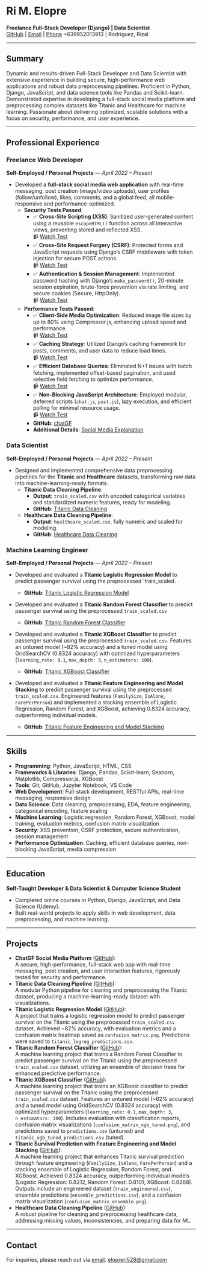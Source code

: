 # Ri M. Elopre  
**Freelance Full-Stack Developer (Django) | Data Scientist**  
[GitHub](https://github.com/r-elopre) | [Email](mailto:elopreri528@gmail.com) | [Phone](tel:+639952013913) +639952013913 |
Rodriguez, Rizal  

---

## Summary  
Dynamic and results-driven Full-Stack Developer and Data Scientist with extensive experience in building secure, high-performance web applications and robust data preprocessing pipelines. Proficient in Python, Django, JavaScript, and data science tools like Pandas and Scikit-learn. Demonstrated expertise in developing a full-stack social media platform and preprocessing complex datasets like Titanic and Healthcare for machine learning. Passionate about delivering optimized, scalable solutions with a focus on security, performance, and user experience.

---

## Professional Experience  

### Freelance Web Developer  
**Self-Employed / Personal Projects** — *April 2022 – Present*  
- Developed a **full-stack social media web application** with real-time messaging, post creation (image/video uploads), user profiles (follow/unfollow), likes, comments, and a global feed, all mobile-responsive and performance-optimized.  
  - **Security Tests Passed**:  
    - ✅ **Cross-Site Scripting (XSS)**: Sanitized user-generated content using a reusable `escapeHTML()` function across all interactive views, preventing stored and reflected XSS.  
      📹 [Watch Test](https://youtu.be/jEscr0JXbuc?si=y0sEYaLsQSvYr-9K)  
    - ✅ **Cross-Site Request Forgery (CSRF)**: Protected forms and JavaScript requests using Django’s CSRF middleware with token injection for secure POST actions.  
      📹 [Watch Test](https://youtu.be/Jh_YLm9DIZs?si=b5Wsg9fTRG4e-ulo)  
    - ✅ **Authentication & Session Management**: Implemented password hashing with Django’s `make_password()`, 20-minute session expiration, brute-force prevention via rate limiting, and secure cookies (Secure, HttpOnly).  
      📹 [Watch Test](https://youtu.be/GBs8rEWTVQ8?si=w12NQJJ4kikWT2CO)  
  - **Performance Tests Passed**:  
    - ✅ **Client-Side Media Optimization**: Reduced image file sizes by up to 80% using Compressor.js, enhancing upload speed and performance.  
      📹 [Watch Test](https://youtu.be/i76l_xrsrJQ?si=hcjQ9Au6A0vni_CT)  
    - ✅ **Caching Strategy**: Utilized Django’s caching framework for posts, comments, and user data to reduce load times.  
      📹 [Watch Test](https://youtu.be/DV2VaTyp-XY?si=Yh0rFk50WXSFENsR)  
    - ✅ **Efficient Database Queries**: Eliminated N+1 issues with batch fetching, implemented offset-based pagination, and used selective field fetching to optimize performance.  
      📹 [Watch Test](https://youtu.be/-luhtWYskP8?si=HOieIin6wZVyuEQ4)  
    - ✅ **Non-Blocking JavaScript Architecture**: Employed modular, deferred scripts (`chat.js`, `post.js`), lazy execution, and efficient polling for minimal resource usage.  
      📹 [Watch Test](https://youtu.be/ZsFa0-ix1vs?si=C-a4Z2dvTMSu3Av-)  
    - **GitHub**: [chatGF](https://github.com/r-elopre/chatGF)  
    - **Additional Details**: [Social Media Explanation](https://docs.google.com/document/d/1k1aAXfTE2I7JELJDP0ywRUAfVlsU6Guk2VFa7cES3gY/edit?tab=t.0)

### Data Scientist  
**Self-Employed / Personal Projects** — *April 2022 – Present*  
- Designed and implemented comprehensive data preprocessing pipelines for the **Titanic** and **Healthcare** datasets, transforming raw data into machine-learning-ready formats.  
  - **Titanic Data Cleaning Pipeline**:    
    - **Output**: `train_scaled.csv` with encoded categorical variables and standardized numeric features, ready for modeling.  
    - **GitHub**: [Titanic Data Cleaning](https://github.com/r-elopre/titanic-data-cleaning) 
    &nbsp;  
  - **Healthcare Data Cleaning Pipeline**:   
    - **Output**: `healthcare_scaled.csv`, fully numeric and scaled for modeling.  
    - **GitHub**: [Healthcare Data Cleaning](https://github.com/r-elopre/healthcare-data-cleaning)  

### Machine Learning Engineer  
**Self-Employed / Personal Projects** — *April 2022 – Present*  
- Developed and evaluated a **Titanic Logistic Regression Model** to predict passenger survival using the preprocessed `train_scaled.
  - **GitHub**: [Titanic Logistic Regression Model](https://github.com/r-elopre/Titanic-Logistic-Regression-Model)  
  
- Developed and evaluated a **Titanic Random Forest Classifier** to predict passenger survival using the preprocessed `train_scaled.csv` 
  - **GitHub**: [Titanic Random Forest Classifier](https://github.com/r-elopre/titanic_model_randomforest) 

- Developed and evaluated a **Titanic XGBoost Classifier** to predict passenger survival using the preprocessed `train_scaled.csv`. Features an untuned model (~82% accuracy) and a tuned model using GridSearchCV (0.8324 accuracy) with optimized hyperparameters (`learning_rate: 0.1`, `max_depth: 3`, `n_estimators: 100`).  
  - **GitHub**: [Titanic XGBoost Classifier](https://github.com/r-elopre/titanic_model_xgboost)  
- Developed and evaluated a **Titanic Feature Engineering and Model Stacking** to predict passenger survival using the preprocessed `train_scaled.csv`. Engineered features (`FamilySize`, `IsAlone`, `FarePerPerson`) and implemented a stacking ensemble of Logistic Regression, Random Forest, and XGBoost, achieving 0.8324 accuracy, outperforming individual models.  
  - **GitHub**: [Titanic Feature Engineering and Model Stacking](https://github.com/r-elopre/Titanic-Smart-Features-Model-Blending) 
---

## Skills  
- **Programming**: Python, JavaScript, HTML, CSS  
- **Frameworks & Libraries**: Django, Pandas, Scikit-learn, Seaborn, Matplotlib, Compressor.js, XGBoost  
- **Tools**: Git, GitHub, Jupyter Notebook, VS Code  
- **Web Development**: Full-stack development, RESTful APIs, real-time messaging, responsive design  
- **Data Science**: Data cleaning, preprocessing, EDA, feature engineering, categorical encoding, feature scaling  
- **Machine Learning**: Logistic regression, Random Forest, XGBoost, model training, evaluation metrics, confusion matrix visualization  
- **Security**: XSS prevention, CSRF protection, secure authentication, session management  
- **Performance Optimization**: Caching, efficient database queries, non-blocking JavaScript, media compression  

---

## Education  
**Self-Taught Developer & Data Scientist & Computer Science Student**  
- Completed online courses in Python, Django, JavaScript, and Data Science (Udemy).  
- Built real-world projects to apply skills in web development, data preprocessing, and machine learning.  

---

## Projects  
- **ChatGF Social Media Platform** ([GitHub](https://github.com/r-elopre/chatGF)):  
  A secure, high-performance, full-stack web app with real-time messaging, post creation, and user interaction features, rigorously tested for security and performance.  
- **Titanic Data Cleaning Pipeline** ([GitHub](https://github.com/r-elopre/titanic-data-cleaning)):  
  A modular Python pipeline for cleaning and preprocessing the Titanic dataset, producing a machine-learning-ready dataset with visualizations.  
- **Titanic Logistic Regression Model** ([GitHub](https://github.com/r-elopre/Titanic-Logistic-Regression-Model)):  
  A project that trains a logistic regression model to predict passenger survival on the Titanic using the preprocessed `train_scaled.csv` dataset. Achieved ~82% accuracy, with evaluation metrics and a confusion matrix heatmap saved as `confusion_matrix.png`. Predictions were saved to `titanic_logreg_predictions.csv`.
- **Titanic Random Forest Classifier** ([GitHub](https://github.com/r-elopre/titanic_model_randomforest)):  
  A machine learning project that trains a Random Forest Classifier to predict passenger survival on the Titanic using the preprocessed `train_scaled.csv` dataset, utilizing an ensemble of decision trees for enhanced predictive performance.
- **Titanic XGBoost Classifier** ([GitHub](https://github.com/r-elopre/titanic_model_xgboost)):  
  A machine learning project that trains an XGBoost classifier to predict passenger survival on the Titanic using the preprocessed `train_scaled.csv` dataset. Features an untuned model (~82% accuracy) and a tuned model using GridSearchCV (0.8324 accuracy) with optimized hyperparameters (`learning_rate: 0.1`, `max_depth: 3`, `n_estimators: 100`). Includes evaluation with classification reports, confusion matrix visualizations (`confusion_matrix_xgb_tuned.png`), and predictions saved to `predictions.csv` (untuned) and `titanic_xgb_tuned_predictions.csv` (tuned).  
- **Titanic Survival Prediction with Feature Engineering and Model Stacking** ([GitHub](https://github.com/r-elopre/Titanic-Smart-Features-Model-Blending)):  
  A machine learning project that enhances Titanic survival prediction through feature engineering (`FamilySize`, `IsAlone`, `FarePerPerson`) and a stacking ensemble of Logistic Regression, Random Forest, and XGBoost. Achieved 0.8324 accuracy, outperforming individual models (Logistic Regression: 0.8212, Random Forest: 0.8101, XGBoost: 0.8268). Outputs include an engineered dataset (`train_engineered.csv`), ensemble predictions (`ensemble_predictions.csv`), and a confusion matrix visualization (`confusion_matrix_ensemble.png`).    
- **Healthcare Data Cleaning Pipeline** ([GitHub](https://github.com/r-elopre/healthcare-data-cleaning)):  
  A robust pipeline for cleaning and preprocessing healthcare data, addressing missing values, inconsistencies, and preparing data for ML.  

---

## Contact  
For inquiries, please reach out via [email](mailto:elopreri528@gmail.com). elopreri528@gmail.com